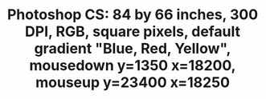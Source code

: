 ---
ee_id: '119'
site: '1'
type: '2'
long_id: 2010-002 Photoshop CS
url: 2010-002-photoshop-cs
year: '2010'
medium: Chromogenic print
commission:
add_credit:
dims: 84 x 66 inches
pitch:
ps:
live_url:
related:
title: 'Photoshop CS: 84 by 66 inches, 300 DPI, RGB, square pixels, default gradient
  "Blue, Red, Yellow", mousedown y=1350 x=18200, mouseup y=23400 x=18250'
youtube:
imgs: "{filedir_1}photoshop-cs-2010-002-full-database-ih.jpg"
subheading:
year2: '2010'
download:
add_credits:
related_code:
! '':
layout: things-i-made
---